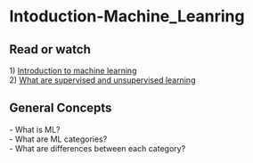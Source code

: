 # Intoduction-Machine_Leanring

<h2>Read or watch</h2>
1) <a href="https://www.geeksforgeeks.org/introduction-machine-learning/" class="underline-link">Introduction to machine learning</a><br>
2) <a href="https://www.geeksforgeeks.org/supervised-unsupervised-learning/" class="underline-link">What are supervised and unsupervised learning</a><br>

<h2>General Concepts</h2>
- What is ML?<br>
- What are ML categories?<br>
- What are differences between each category?
